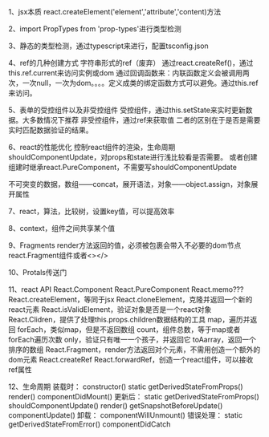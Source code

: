1、jsx本质
  react.createElement('element','attribute','content)方法

2、import PropTypes from 'prop-types'进行类型检测

3、静态的类型检测，通过typescript来进行，配置tsconfig.json

4、ref的几种创建方式
  字符串形式的ref（废弃）
  通过react.createRef()，通过this.ref.current来访问实例或dom
  通过回调函数来：内联函数定义会被调用两次，一次null，一次为dom。。。。定义成类的绑定函数方式可以避免。通过this.ref来访问。

5、表单的受控组件以及非受控组件
  受控组件，通过this.setState来实时更新数据。大多数情况下推荐
  非受控组件，通过ref来获取值
  二者的区别在于是否是需要实时匹配数据验证的结果。

6、react的性能优化
  控制react组件的渲染，生命周期shouldComponentUpdate，对props和state进行浅比较看是否需要。
  或者创建组建时继承react.PureComponent，不需要写shouldComponentUpdate

  不可突变的数据，数组——concat，展开语法，对象——object.assign，对象展开属性

7、react，算法，比较树，设置key值，可以提高效率

8、context，组件之间共享某个值

9、Fragments
  render方法返回的值，必须被包裹会带入不必要的dom节点
  react.Fragment组件或者<></>

10、Protals传送门

11、react API
  React.Component
  React.PureComponent
  React.memo???
  React.createElement，等同于jsx
  React.cloneElement，克隆并返回一个新的react元素
  React.isValidElement，验证对象是否是一个react对象
  React.Clidren，提供了处理this.props.children数据结构的工具
    map，遍历并返回
    forEach，类似map，但是不返回数组
    count，组件总数，等于map或者forEach遍历次数
    only，验证只有唯一一个孩子，并返回它
    toAarray，返回一个排序的数组
  React.Fragment，render方法返回对个元素，不需用创造一个额外的dom元素
  React.createRef
  React.forwardRef，创造一个react组件，可以接收ref属性

12、生命周期
  装载时：
    constructor()
    static getDerivedStateFromProps()
    render()
    componentDidMount()
  更新后：
    static getDerivedStateFromProps()
    shouldComponentUpdate()
    render()
    getSnapshotBeforeUpdate()
    componentUpdate()
  卸载：
    componentWillUnmount()
  错误处理：
  static getDerivedStateFromError()
  componentDidCatch